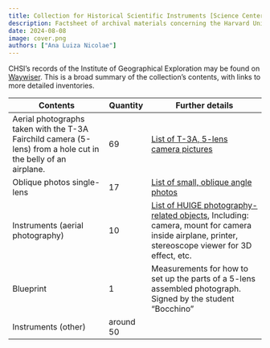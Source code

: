 ```yaml
---
title: Collection for Historical Scientific Instruments [Science Center]
description: Factsheet of archival materials concerning the Harvard University Institute of Geographical Exploration held by the Collection for Historical Scientific Instruments.
date: 2024-08-08
image: cover.png
authors: ["Ana Luiza Nicolae"]
---
```



CHSI’s records of the Institute of Geographical Exploration may be found on [Waywiser](http://waywiser.fas.harvard.edu/people/1473/institute-of-geographical-exploration;jsessionid=F18D88AB5AA248DEBE6C0830D15D45BC/objects). This is a broad summary of the collection’s contents, with links to more detailed inventories.

| Contents | Quantity | Further details |
| --- | --- | --- |
| Aerial photographs taken with the T-3A Fairchild camera (5-lens) from a hole cut in the belly of an airplane. | 69 | [List of T-3A, 5-lens camera pictures](https://mapping.share.library.harvard.edu/projects/huige/list-of-t3a-pictures/) |
| Oblique photos single-lens | 17  | [List of small, oblique angle photos](https://mapping.share.library.harvard.edu/projects/huige/list-of-small-oblique-photos/) |
|  Instruments (aerial photography) | 10 | [List of HUIGE photography-related objects](https://mapping.share.library.harvard.edu/projects/huige/list-of-photo-related-objects/), Including: camera, mount for camera inside airplane, printer, stereoscope viewer for 3D effect, etc. |
| Blueprint  | 1 | Measurements for how to set up the parts of a 5-lens assembled photograph. Signed by the student “Bocchino” |
| Instruments (other) | around 50 |  |